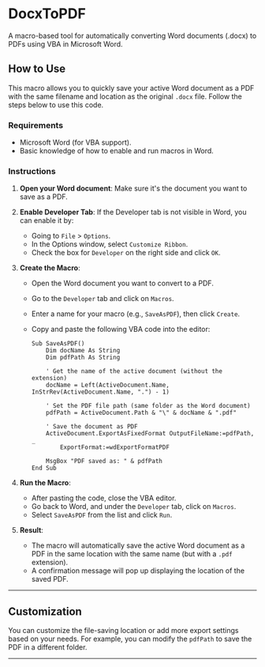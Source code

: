 # DocxToPDF

A macro-based tool for automatically converting Word documents (.docx) to PDFs using VBA in Microsoft Word.

## How to Use

This macro allows you to quickly save your active Word document as a PDF with the same filename and location as the original `.docx` file. Follow the steps below to use this code.

### Requirements
- Microsoft Word (for VBA support).
- Basic knowledge of how to enable and run macros in Word.

### Instructions

1. **Open your Word document**: Make sure it's the document you want to save as a PDF.

2. **Enable Developer Tab**:
   If the Developer tab is not visible in Word, you can enable it by:
   - Going to `File` > `Options`.
   - In the Options window, select `Customize Ribbon`.
   - Check the box for `Developer` on the right side and click `OK`.

3. **Create the Macro**:
   - Open the Word document you want to convert to a PDF.
   - Go to the `Developer` tab and click on `Macros`.
   - Enter a name for your macro (e.g., `SaveAsPDF`), then click `Create`.
   - Copy and paste the following VBA code into the editor:

     ```vba
     Sub SaveAsPDF()
         Dim docName As String
         Dim pdfPath As String

         ' Get the name of the active document (without the extension)
         docName = Left(ActiveDocument.Name, InStrRev(ActiveDocument.Name, ".") - 1)

         ' Set the PDF file path (same folder as the Word document)
         pdfPath = ActiveDocument.Path & "\" & docName & ".pdf"

         ' Save the document as PDF
         ActiveDocument.ExportAsFixedFormat OutputFileName:=pdfPath, _
             ExportFormat:=wdExportFormatPDF

         MsgBox "PDF saved as: " & pdfPath
     End Sub
     ```

4. **Run the Macro**:
   - After pasting the code, close the VBA editor.
   - Go back to Word, and under the `Developer` tab, click on `Macros`.
   - Select `SaveAsPDF` from the list and click `Run`.

5. **Result**:
   - The macro will automatically save the active Word document as a PDF in the same location with the same name (but with a `.pdf` extension).
   - A confirmation message will pop up displaying the location of the saved PDF.

---

## Customization

You can customize the file-saving location or add more export settings based on your needs. For example, you can modify the `pdfPath` to save the PDF in a different folder.

---

